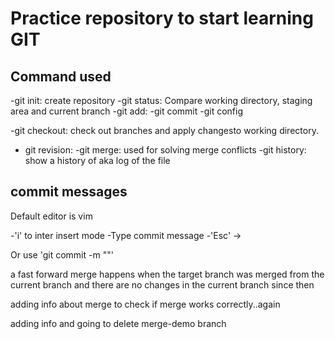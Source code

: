 # Practice repository to start learning GIT

## Command used
-git init: create repository
-git status: Compare working directory, staging area and current branch
-git add:
-git commit
-git config

-git checkout: check out branches and apply changesto working directory.
- git revision:
-git merge: used for solving merge conflicts
-git history: show a history of aka log of the file
## commit messages

Default editor is vim

-'i' to inter insert mode
-Type commit message
-'Esc' ->

Or use 'git commit -m ""'

a fast forward merge happens when the target branch was merged from the current branch and there are no changes in the current branch since then

adding info about merge to check if merge works correctly..again

adding info and going to delete merge-demo branch

